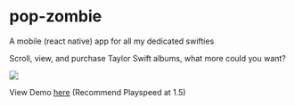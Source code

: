 # pop-zombie
A mobile (react native) app for all my dedicated swifties

Scroll, view, and purchase Taylor Swift albums, what more could you want?

![](https://github.com/Sherman-Chen/pop-zombie/blob/master/assets/ts_demo_gif.gif)

View Demo [here](https://youtu.be/kNmh16lXiwQ) (Recommend Playspeed at 1.5)
